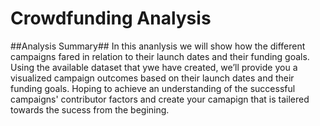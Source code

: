 # Crowdfunding Analysis

##Analysis Summary##
In this ananlysis we will show how the different campaigns fared in relation to their launch dates and their funding goals. Using the available dataset that ywe have created, we’ll provide you a visualized campaign outcomes based on their launch dates and their funding goals. Hoping to achieve an understanding of the successful campaigns' contributor factors and create your camapign that is tailered towards the sucess from the begining. 

###

